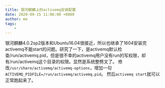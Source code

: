 ```yaml
---
title: 银河麒麟上的activemq安装配置
date: 2020-09-15 11:06:00 +0800
author: me
tags:
    - 
---
```


银河麒麟4.0.2sp2版本和Ubuntu16.04很接近，所以也继承了1604安装完activemq不能start的问题。研究了一下，是activemq默认检查/run/activemq.pid，但是很不幸的activemq用户没有run的写权限，却有/run/activemq这个目录的权限。显然是系统整劈叉了。
修改`/usr/share/activemq/activemq-options`，增加一句`ACTIVEMQ_PIDFILE=/run/activemq/activemq.pid`。
然后`activemq start`就可以正常跑起来了。